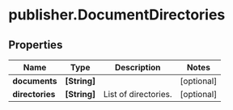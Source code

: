 # publisher.DocumentDirectories

## Properties

Name | Type | Description | Notes
------------ | ------------- | ------------- | -------------
**documents** | **[String]** |  | [optional] 
**directories** | **[String]** | List of directories. | [optional] 


